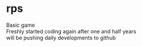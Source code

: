 # rps
Basic game
<br>
Freshly started coding again after one and half years
<br>
will be pushing daily developments to github
